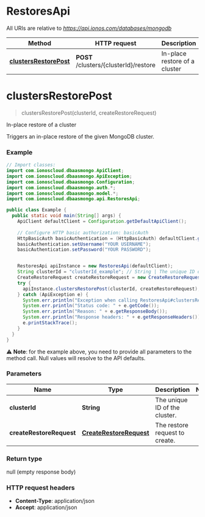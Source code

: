 # RestoresApi

All URIs are relative to *https://api.ionos.com/databases/mongodb*

| Method | HTTP request | Description |
| ------------- | ------------- | ------------- |
| [**clustersRestorePost**](RestoresApi.md#clustersrestorepost) | **POST** /clusters/{clusterId}/restore | In-place restore of a cluster |


<a name="clustersRestorePost"></a>
# **clustersRestorePost**
> clustersRestorePost(clusterId, createRestoreRequest)

In-place restore of a cluster

Triggers an in-place restore of the given MongoDB cluster.

### Example
```java
// Import classes:
import com.ionoscloud.dbaasmongo.ApiClient;
import com.ionoscloud.dbaasmongo.ApiException;
import com.ionoscloud.dbaasmongo.Configuration;
import com.ionoscloud.dbaasmongo.auth.*;
import com.ionoscloud.dbaasmongo.model.*;
import com.ionoscloud.dbaasmongo.api.RestoresApi;

public class Example {
  public static void main(String[] args) {
    ApiClient defaultClient = Configuration.getDefaultApiClient();
    
    // Configure HTTP basic authorization: basicAuth
    HttpBasicAuth basicAuthentication = (HttpBasicAuth) defaultClient.getAuthentication("basicAuth");
    basicAuthentication.setUsername("YOUR USERNAME");
    basicAuthentication.setPassword("YOUR PASSWORD");


    RestoresApi apiInstance = new RestoresApi(defaultClient);
    String clusterId = "clusterId_example"; // String | The unique ID of the cluster.
    CreateRestoreRequest createRestoreRequest = new CreateRestoreRequest(); // CreateRestoreRequest | The restore request to create.
    try {
      apiInstance.clustersRestorePost(clusterId, createRestoreRequest);
    } catch (ApiException e) {
      System.err.println("Exception when calling RestoresApi#clustersRestorePost");
      System.err.println("Status code: " + e.getCode());
      System.err.println("Reason: " + e.getResponseBody());
      System.err.println("Response headers: " + e.getResponseHeaders());
      e.printStackTrace();
    }
  }
}
```
⚠️ **Note**: for the example above, you need to provide all parameters to the method call. Null values will resolve to the API defaults.

### Parameters

| Name | Type | Description  | Notes |
| ------------- | ------------- | ------------- | ------------- |
| **clusterId** | **String**| The unique ID of the cluster. |
| **createRestoreRequest** |  [**CreateRestoreRequest**](../models/CreateRestoreRequest.md)| The restore request to create. |

### Return type

null (empty response body)

### HTTP request headers

 - **Content-Type**: application/json
 - **Accept**: application/json

